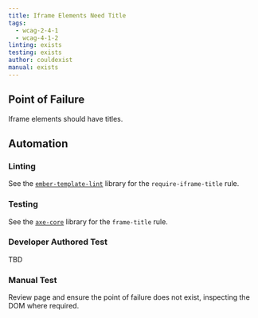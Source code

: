 ```yaml
---
title: Iframe Elements Need Title
tags: 
  - wcag-2-4-1
  - wcag-4-1-2
linting: exists
testing: exists
author: couldexist
manual: exists
---
```


## Point of Failure
Iframe elements should have titles.

## Automation

### Linting
See the [`ember-template-lint`](https://github.com/ember-template-lint/ember-template-lint) library for the `require-iframe-title` rule.

### Testing
See the [`axe-core`](https://github.com/dequelabs/axe-core) library for the `frame-title` rule.

### Developer Authored Test
TBD

### Manual Test
Review page and ensure the point of failure does not exist, inspecting the DOM where required.